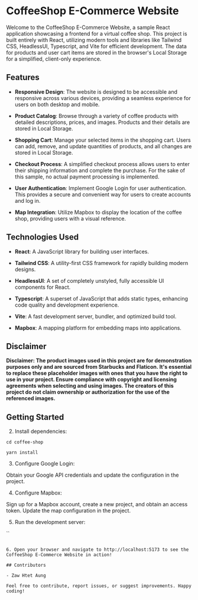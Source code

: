 # CoffeeShop E-Commerce Website

Welcome to the CoffeeShop E-Commerce Website, a sample React application showcasing a frontend for a virtual coffee shop. This project is built entirely with React, utilizing modern tools and libraries like Tailwind CSS, HeadlessUI, Typescript, and Vite for efficient development. The data for products and user cart items are stored in the browser's Local Storage for a simplified, client-only experience.

## Features

- **Responsive Design**: The website is designed to be accessible and responsive across various devices, providing a seamless experience for users on both desktop and mobile.

- **Product Catalog**: Browse through a variety of coffee products with detailed descriptions, prices, and images. Products and their details are stored in Local Storage.

- **Shopping Cart**: Manage your selected items in the shopping cart. Users can add, remove, and update quantities of products, and all changes are stored in Local Storage.

- **Checkout Process**: A simplified checkout process allows users to enter their shipping information and complete the purchase. For the sake of this sample, no actual payment processing is implemented.

- **User Authentication**: Implement Google Login for user authentication. This provides a secure and convenient way for users to create accounts and log in.

- **Map Integration**: Utilize Mapbox to display the location of the coffee shop, providing users with a visual reference.

## Technologies Used

- **React**: A JavaScript library for building user interfaces.

- **Tailwind CSS**: A utility-first CSS framework for rapidly building modern designs.

- **HeadlessUI**: A set of completely unstyled, fully accessible UI components for React.

- **Typescript**: A superset of JavaScript that adds static types, enhancing code quality and development experience.

- **Vite**: A fast development server, bundler, and optimized build tool.

- **Mapbox**: A mapping platform for embedding maps into applications.

## Disclaimer

**Disclaimer: The product images used in this project are for demonstration purposes only and are sourced from Starbucks and Flaticon. It's essential to replace these placeholder images with ones that you have the right to use in your project. Ensure compliance with copyright and licensing agreements when selecting and using images. The creators of this project do not claim ownership or authorization for the use of the referenced images.**

## Getting Started





2. Install dependencies:

```
cd coffee-shop
```

```
yarn install
```

3. Configure Google Login:

Obtain your Google API credentials and update the configuration in the project.

4. Configure Mapbox:

Sign up for a Mapbox account, create a new project, and obtain an access token. Update the map configuration in the project.

5. Run the development server:

``
```

6. Open your browser and navigate to http://localhost:5173 to see the CoffeeShop E-Commerce Website in action!

## Contributors

- Zaw Htet Aung

Feel free to contribute, report issues, or suggest improvements. Happy coding!
